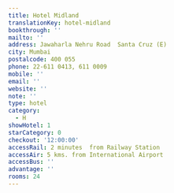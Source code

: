 ```yaml
---
title: Hotel Midland
translationKey: hotel-midland
bookthrough: ''
mailto: ''
address: Jawaharla Nehru Road  Santa Cruz (E)
city: Mumbai
postalcode: 400 055
phone: 22-611 0413, 611 0009
mobile: ''
email: ''
website: ''
note: ''
type: hotel
category:
  - H
showHotel: 1
starCategory: 0
checkout: '12:00:00'
accessRail: 2 minutes  from Railway Station
accessAir: 5 kms. from International Airport
accessBus: ''
advantage: ''
rooms: 24
---
```

